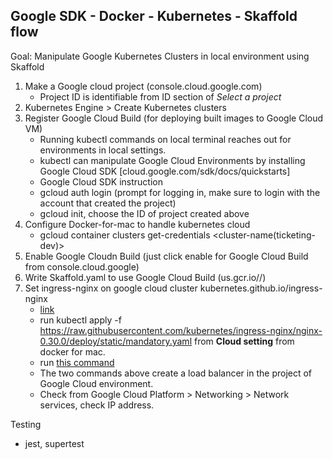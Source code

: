 
## Google SDK - Docker - Kubernetes - Skaffold flow
Goal: Manipulate Google Kubernetes Clusters in local environment using Skaffold

1. Make a Google cloud project (console.cloud.google.com)
    - Project ID is identifiable from ID section of *Select a project*
2. Kubernetes Engine > Create Kubernetes clusters
3. Register Google Cloud Build (for deploying built images to Google Cloud VM)
   - Running kubectl commands on local terminal reaches out for environments in local settings.
   - kubectl can manipulate Google Cloud Environments by installing Google Cloud SDK [cloud.google.com/sdk/docs/quickstarts]
   - Google Cloud SDK instruction
    - gcloud auth login (prompt for logging in, make sure to login with the account that created the project)
    - gcloud init, choose the ID of project created above
4. Configure Docker-for-mac to handle kubernetes cloud
   - gcloud container clusters get-credentials <cluster-name(ticketing-dev)>
5. Enable Google Cloudn Build (just click enable for Google Cloud Build from console.cloud.google)
6. Write Skaffold.yaml to use Google Cloud Build (us.gcr.io/<project-id>/<directory-name>)
7. Set ingress-nginx on google cloud cluster kubernetes.github.io/ingress-nginx    
   - [link](https://kubernetes.github.io/ingress-nginx/)
   - run kubectl apply -f https://raw.githubusercontent.com/kubernetes/ingress-nginx/nginx-0.30.0/deploy/static/mandatory.yaml from **Cloud setting** from docker for mac.
   - run [this command](https://kubernetes.github.io/ingress-nginx/deploy/#gce-gke) 
   - The two commands above create a load balancer in the project of Google Cloud environment.
   - Check from Google Cloud Platform > Networking > Network services, check IP address.
    

Testing 
- jest, supertest